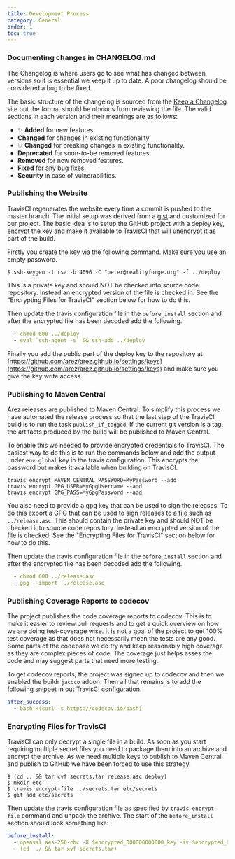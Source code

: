 ```yaml
---
title: Development Process
category: General
order: 1
toc: true
---
```


### Documenting changes in CHANGELOG.md

The Changelog is where users go to see what has changed between versions so it is essential we keep it
up to date. A poor changelog should be considered a bug to be fixed.

The basic structure of the changelog is sourced from the [Keep a Changelog](http://keepachangelog.com/en/1.0.0/)
site but the format should be obvious from reviewing the file. The valid sections in each version and their
meanings are as follows:

  - ✨ **Added** for new features.
  - **Changed** for changes in existing functionality.
  - 💥 **Changed** for breaking changes in existing functionality.
  - **Deprecated** for soon-to-be removed features.
  - **Removed** for now removed features.
  - **Fixed** for any bug fixes.
  - **Security** in case of vulnerabilities.

### Publishing the Website

TravisCI regenerates the website every time a commit is pushed to the master branch. The initial setup was
derived from a [gist](https://gist.github.com/domenic/ec8b0fc8ab45f39403dd) and customized for our project.
The basic idea is to setup the GitHub project with a deploy key, encrypt the key and make it available to
TravisCI that will unencrypt it as part of the build.

Firstly you create the key via the following command. Make sure you use an empty password.

    $ ssh-keygen -t rsa -b 4096 -C "peter@realityforge.org" -f ../deploy

This is a private key and should NOT be checked into source code repository. Instead an encrypted version
of the file is checked in. See the "Encrypting Files for TravisCI" section below for how to do this.

Then update the travis configuration file in the `before_install` section and after the encrypted file has been
decoded add the following.

```yaml
  - chmod 600 ../deploy
  - eval `ssh-agent -s` && ssh-add ../deploy
```

Finally you add the public part of the deploy key to the repository at
[https://github.com/arez/arez.github.io/settings/keys](https://github.com/arez/arez.github.io/settings/keys) and
make sure you give the key write access.

### Publishing to Maven Central

Arez releases are published to Maven Central. To simplify this process we have automated the release
process so that the last step of the TravisCI build is to run the task `publish_if_tagged`. If the
current git version is a tag, the artifacts produced by the build will be published to Maven Central.

To enable this we needed to provide encrypted credentials to TravisCI. The easiest way to do this is
to run the commands below and add the output under `env.global` key in the travis configuration.
This encrypts the password but makes it available when building on TravisCI.

    travis encrypt MAVEN_CENTRAL_PASSWORD=MyPassword --add
    travis encrypt GPG_USER=MyGpgUsername --add
    travis encrypt GPG_PASS=MyGpgPassword --add

You also need to provide a gpg key that can be used to sign the releases. To do this export a GPG that
can be used to sign releases to a file such as `../release.asc`. This should contain the private key and
should NOT be checked into source code repository. Instead an encrypted version of the file is checked.
See the "Encrypting Files for TravisCI" section below for how to do this.

Then update the travis configuration file in the `before_install` section and after the encrypted file has been
decoded add the following.

```yaml
  - chmod 600 ../release.asc
  - gpg --import ../release.asc
```

### Publishing Coverage Reports to codecov

The project publishes the code coverage reports to codecov. This is to make it easier to review pull requests
and to get a quick overview on how we are doing test-coverage wise. It is not a goal of the project to get 100%
test coverage as that does not necessarily mean the tests are any good. Some parts of the codebase we do try and
keep reasonably high coverage as they are complex pieces of code. The coverage just helps asses the code and
may suggest parts that need more testing.

To get codecov reports, the project was signed up to codecov and then we enabled the buildr `jacoco` addon. Then
all that remains is to add the following snippet in out TravisCI configuration.

```yaml
after_success:
  - bash <(curl -s https://codecov.io/bash)
```

### Encrypting Files for TravisCI

TravisCI can only decrypt a single file in a build. As soon as you start requiring multiple secret files you need
to package them into an archive and encrypt the archive. As we need multiple keys to publish to Maven Central
and publish to GitHub we have been forced to use this strategy.

    $ (cd .. && tar cvf secrets.tar release.asc deploy)
    $ mkdir etc
    $ travis encrypt-file ../secrets.tar etc/secrets
    $ git add etc/secrets

Then update the travis configuration file as specified by `travis encrypt-file` command and unpack the archive.
The start of the `before_install` section should look something like:

```yaml
before_install:
  - openssl aes-256-cbc -K $encrypted_000000000000_key -iv $encrypted_000000000000_iv -in etc/secrets -out ../secrets.tar -d
  - (cd ../ && tar xvf secrets.tar)
```
